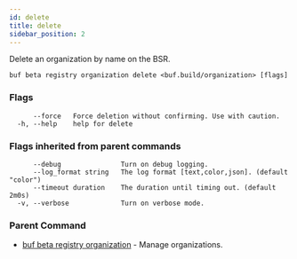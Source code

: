 ```yaml
---
id: delete
title: delete
sidebar_position: 2
---
```

Delete an organization by name on the BSR.

```
buf beta registry organization delete <buf.build/organization> [flags]
```

### Flags

```
      --force   Force deletion without confirming. Use with caution.
  -h, --help    help for delete
```

### Flags inherited from parent commands

```
      --debug               Turn on debug logging.
      --log_format string   The log format [text,color,json]. (default "color")
      --timeout duration    The duration until timing out. (default 2m0s)
  -v, --verbose             Turn on verbose mode.
```

### Parent Command

* [buf beta registry organization](index.md)	 - Manage organizations.
